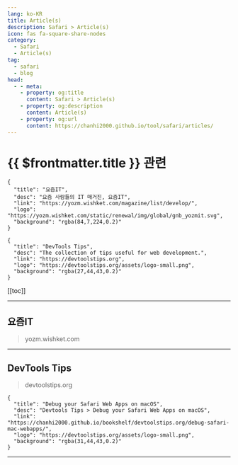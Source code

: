 ```yaml
---
lang: ko-KR
title: Article(s)
description: Safari > Article(s)
icon: fas fa-square-share-nodes
category: 
  - Safari
  - Article(s)
tag: 
  - safari
  - blog
head:
  - - meta:
    - property: og:title
      content: Safari > Article(s)
    - property: og:description
      content: Article(s)
    - property: og:url
      content: https://chanhi2000.github.io/tool/safari/articles/
---
```


# {{ $frontmatter.title }} 관련

```component VPCard
{
  "title": "요즘IT", 
  "desc": "요즘 사람들의 IT 매거진, 요즘IT", 
  "link": "https://yozm.wishket.com/magazine/list/develop/", 
  "logo": "https://yozm.wishket.com/static/renewal/img/global/gnb_yozmit.svg", 
  "background": "rgba(84,7,224,0.2)"
}
```

```component VPCard
{
  "title": "DevTools Tips", 
  "desc": "The collection of tips useful for web development.", 
  "link": "https://devtoolstips.org", 
  "logo": "https://devtoolstips.org/assets/logo-small.png", 
  "background": "rgba(27,44,43,0.2)"
}
```

[[toc]]

---

## 요즘IT

> yozm.wishket.com

---

## DevTools Tips

> devtoolstips.org

```component VPCard
{
  "title": "Debug your Safari Web Apps on macOS",
  "desc": "Devtools Tips > Debug your Safari Web Apps on macOS",
  "link": "https://chanhi2000.github.io/bookshelf/devtoolstips.org/debug-safari-mac-webapps/",
  "logo": "https://devtoolstips.org/assets/logo-small.png",
  "background": "rgba(31,44,43,0.2)"
}
```

---

<TagLinks />